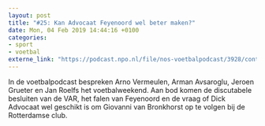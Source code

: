 ```yaml
---
layout: post
title: "#25: Kan Advocaat Feyenoord wel beter maken?"
date: Mon, 04 Feb 2019 14:44:16 +0100
categories: 
- sport 
- voetbal 
externe_link: "https://podcast.npo.nl/file/nos-voetbalpodcast/3928/content.omroep.nl/portal/podcast/nporadio1/nos-voetbalpodcast/2019/02/nporadio1_nos-voetbalpodcast_20190204_de-nos-voetbalpodcast-25-kan-advocaat-feyenoord-wel-beter-maken_0BLEAI.mp3"
---
```


In de voetbalpodcast bespreken Arno Vermeulen, Arman Avsaroglu, Jeroen Grueter en Jan Roelfs het voetbalweekend. Aan bod komen de discutabele besluiten van de VAR, het falen van Feyenoord en de vraag of Dick Advocaat wel geschikt is om Giovanni van Bronkhorst op te volgen bij de Rotterdamse club.
